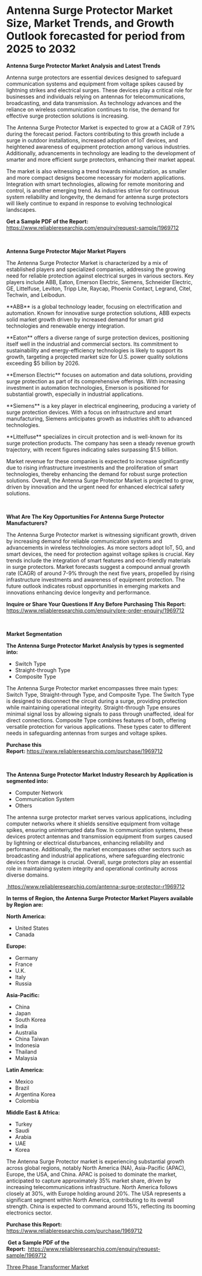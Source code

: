 <p><h1>Antenna Surge Protector Market Size, Market Trends, and Growth Outlook forecasted for period from 2025 to 2032</h1></p><p><strong>Antenna Surge Protector Market Analysis and Latest Trends</strong></p>
<p><p>Antenna surge protectors are essential devices designed to safeguard communication systems and equipment from voltage spikes caused by lightning strikes and electrical surges. These devices play a critical role for businesses and individuals relying on antennas for telecommunications, broadcasting, and data transmission. As technology advances and the reliance on wireless communication continues to rise, the demand for effective surge protection solutions is increasing.</p><p>The Antenna Surge Protector Market is expected to grow at a CAGR of 7.9% during the forecast period. Factors contributing to this growth include a surge in outdoor installations, increased adoption of IoT devices, and heightened awareness of equipment protection among various industries. Additionally, advancements in technology are leading to the development of smarter and more efficient surge protectors, enhancing their market appeal.</p><p>The market is also witnessing a trend towards miniaturization, as smaller and more compact designs become necessary for modern applications. Integration with smart technologies, allowing for remote monitoring and control, is another emerging trend. As industries strive for continuous system reliability and longevity, the demand for antenna surge protectors will likely continue to expand in response to evolving technological landscapes.</p></p>
<p><strong>Get a Sample PDF of the Report:&nbsp;</strong> <a href="https://www.reliableresearchiq.com/enquiry/request-sample/1969712?utm_campaign=3066&utm_medium=2&utm_source=Github&utm_content=ia&utm_term=07042025&utm_id=antenna-surge-protector">https://www.reliableresearchiq.com/enquiry/request-sample/1969712</a></p>
<p>&nbsp;</p>
<p><strong>Antenna Surge Protector Major Market Players</strong></p>
<p><p>The Antenna Surge Protector Market is characterized by a mix of established players and specialized companies, addressing the growing need for reliable protection against electrical surges in various sectors. Key players include ABB, Eaton, Emerson Electric, Siemens, Schneider Electric, GE, Littelfuse, Leviton, Tripp Lite, Raycap, Phoenix Contact, Legrand, Citel, Techwin, and Leibodun.</p><p>**ABB** is a global technology leader, focusing on electrification and automation. Known for innovative surge protection solutions, ABB expects solid market growth driven by increased demand for smart grid technologies and renewable energy integration.</p><p>**Eaton** offers a diverse range of surge protection devices, positioning itself well in the industrial and commercial sectors. Its commitment to sustainability and energy-efficiency technologies is likely to support its growth, targeting a projected market size for U.S. power quality solutions exceeding $5 billion by 2026.</p><p>**Emerson Electric** focuses on automation and data solutions, providing surge protection as part of its comprehensive offerings. With increasing investment in automation technologies, Emerson is positioned for substantial growth, especially in industrial applications.</p><p>**Siemens** is a key player in electrical engineering, producing a variety of surge protection devices. With a focus on infrastructure and smart manufacturing, Siemens anticipates growth as industries shift to advanced technologies.</p><p>**Littelfuse** specializes in circuit protection and is well-known for its surge protection products. The company has seen a steady revenue growth trajectory, with recent figures indicating sales surpassing $1.5 billion. </p><p>Market revenue for these companies is expected to increase significantly due to rising infrastructure investments and the proliferation of smart technologies, thereby enhancing the demand for robust surge protection solutions. Overall, the Antenna Surge Protector Market is projected to grow, driven by innovation and the urgent need for enhanced electrical safety solutions.</p></p>
<p>&nbsp;</p>
<p><strong>What Are The Key Opportunities For Antenna Surge Protector Manufacturers?</strong></p>
<p><p>The Antenna Surge Protector market is witnessing significant growth, driven by increasing demand for reliable communication systems and advancements in wireless technologies. As more sectors adopt IoT, 5G, and smart devices, the need for protection against voltage spikes is crucial. Key trends include the integration of smart features and eco-friendly materials in surge protectors. Market forecasts suggest a compound annual growth rate (CAGR) of around 7-9% through the next five years, propelled by rising infrastructure investments and awareness of equipment protection. The future outlook indicates robust opportunities in emerging markets and innovations enhancing device longevity and performance.</p></p>
<p><strong>Inquire or Share Your Questions If Any Before Purchasing This Report:</strong> <a href="https://www.reliableresearchiq.com/enquiry/pre-order-enquiry/1969712?utm_campaign=3066&utm_medium=2&utm_source=Github&utm_content=ia&utm_term=07042025&utm_id=antenna-surge-protector">https://www.reliableresearchiq.com/enquiry/pre-order-enquiry/1969712</a></p>
<p>&nbsp;</p>
<p><strong>Market Segmentation</strong></p>
<p><strong>The Antenna Surge Protector Market Analysis by types is segmented into:</strong></p>
<p><ul><li>Switch Type</li><li>Straight-through Type</li><li>Composite Type</li></ul></p>
<p><p>The Antenna Surge Protector market encompasses three main types: Switch Type, Straight-through Type, and Composite Type. The Switch Type is designed to disconnect the circuit during a surge, providing protection while maintaining operational integrity. Straight-through Type ensures minimal signal loss by allowing signals to pass through unaffected, ideal for direct connections. Composite Type combines features of both, offering versatile protection for various applications. These types cater to different needs in safeguarding antennas from surges and voltage spikes.</p></p>
<p><strong>Purchase this Report:&nbsp;</strong><a href="https://www.reliableresearchiq.com/purchase/1969712?utm_campaign=3066&utm_medium=2&utm_source=Github&utm_content=ia&utm_term=07042025&utm_id=antenna-surge-protector">https://www.reliableresearchiq.com/purchase/1969712</a></p>
<p>&nbsp;</p>
<p><strong>The Antenna Surge Protector Market Industry Research by Application is segmented into:</strong></p>
<p><ul><li>Computer Network</li><li>Communication System</li><li>Others</li></ul></p>
<p><p>The antenna surge protector market serves various applications, including computer networks where it shields sensitive equipment from voltage spikes, ensuring uninterrupted data flow. In communication systems, these devices protect antennas and transmission equipment from surges caused by lightning or electrical disturbances, enhancing reliability and performance. Additionally, the market encompasses other sectors such as broadcasting and industrial applications, where safeguarding electronic devices from damage is crucial. Overall, surge protectors play an essential role in maintaining system integrity and operational continuity across diverse domains.</p></p>
<p><a href="https://www.reliableresearchiq.com/antenna-surge-protector-r1969712?utm_campaign=3066&utm_medium=2&utm_source=Github&utm_content=ia&utm_term=07042025&utm_id=antenna-surge-protector">&nbsp;https://www.reliableresearchiq.com/antenna-surge-protector-r1969712</a></p>
<p><strong>In terms of Region, the Antenna Surge Protector Market Players available by Region are:</strong></p>
<p>
    <p> <strong> North America: </strong>
        <ul>
            <li>United States</li>
            <li>Canada</li>
        </ul>
        </p> 
    <p> <strong> Europe: </strong>
        <ul>
            <li>Germany</li>
            <li>France</li>
            <li>U.K.</li>
            <li>Italy</li>
            <li>Russia</li>
        </ul>
        </p> 
    <p> <strong> Asia-Pacific: </strong>
        <ul>
            <li>China</li>
            <li>Japan</li>
            <li>South Korea</li>
            <li>India</li>
            <li>Australia</li>
            <li>China Taiwan</li>
            <li>Indonesia</li>
            <li>Thailand</li>
            <li>Malaysia</li>
        </ul>
        </p> 
    <p> <strong> Latin America: </strong>
        <ul>
            <li>Mexico</li>
            <li>Brazil</li>
            <li>Argentina Korea</li>
            <li>Colombia</li>
        </ul>
        </p> 
    <p> <strong> Middle East & Africa: </strong>
        <ul>
            <li>Turkey</li>
            <li>Saudi</li>
            <li>Arabia</li>
            <li>UAE</li>
            <li>Korea</li>
        </ul>
    </p>
    </p>
<p><p>The Antenna Surge Protector market is experiencing substantial growth across global regions, notably North America (NA), Asia-Pacific (APAC), Europe, the USA, and China. APAC is poised to dominate the market, anticipated to capture approximately 35% market share, driven by increasing telecommunications infrastructure. North America follows closely at 30%, with Europe holding around 20%. The USA represents a significant segment within North America, contributing to its overall strength. China is expected to command around 15%, reflecting its booming electronics sector.</p></p>
<p><strong>Purchase this Report: </strong><a href="https://www.reliableresearchiq.com/purchase/1969712?utm_campaign=3066&utm_medium=2&utm_source=Github&utm_content=ia&utm_term=07042025&utm_id=antenna-surge-protector">https://www.reliableresearchiq.com/purchase/1969712</a></p>
<p>&nbsp;<strong>Get a Sample PDF of the Report:&nbsp;&nbsp;</strong><a href="https://www.reliableresearchiq.com/enquiry/request-sample/1969712?utm_campaign=3066&utm_medium=2&utm_source=Github&utm_content=ia&utm_term=07042025&utm_id=antenna-surge-protector">https://www.reliableresearchiq.com/enquiry/request-sample/1969712</a></p>
<p><strong></strong></p>
<p><p><a href="https://github.com/zitanebeibit9/Market-Research-Report-List-1/blob/main/three-phase-transformer-market.md?utm_campaign=3066&utm_medium=2&utm_source=Github&utm_content=ia&utm_term=07042025&utm_id=antenna-surge-protector">Three Phase Transformer Market</a></p></p>